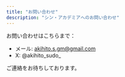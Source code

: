 ```yaml
---
title: "お問い合わせ"
description: "シン・アカデミアへのお問い合わせ"
---
```


お問い合わせはこちらまで：

- メール: akihito.s.gm@gmail.com
- X: @akihito_sudo_

ご連絡をお待ちしております。
